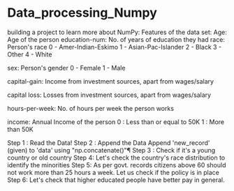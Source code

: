 # Data_processing_Numpy
building a project to learn more about NumPy:
  Features of the data set:
  Age: Age of the person
  education-num: No. of years of education they had
  race: Person's race 
  0 - Amer-Indian-Eskimo
  1 - Asian-Pac-Islander
  2 - Black
  3 - Other
  4 - White

sex: Person's gender 
  0 - Female
  1 - Male

capital-gain:
  Income from investment sources, apart from wages/salary

capital loss:
  Losses from investment sources, apart from wages/salary

hours-per-week: No. of hours per week the person works

income: Annual Income of the person
0 : Less than or equal to 50K
1 : More than 50K

Step 1 : Read the Data!
Step 2 : Append the Data
Append 'new_record' (given) to 'data' using "np.concatenate()"¶
Step 3 : Check if it's a young country or old country
Step 4: Let's check the country's race distribution to identify the minorities
Step 5: As per govt. records citizens above 60 should not work more than 25 hours a week. Let us check if the policy is in place
Step 6: Let's check that higher educated people have better pay in general.
